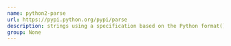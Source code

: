 ```yaml
---
name: python2-parse
url: https://pypi.python.org/pypi/parse
description: strings using a specification based on the Python format() syntax. URL : https://pypi.python.org/pypi/parse Groups : None
group: None
---
```

